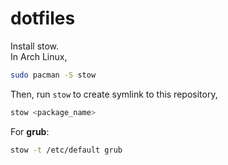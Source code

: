# dotfiles

Install stow.  
In Arch Linux,

```bash
sudo pacman -S stow
```

Then, run `stow` to create symlink to this repository,  

```bash
stow <package_name>
```

For **grub**:  

```bash
stow -t /etc/default grub
```

